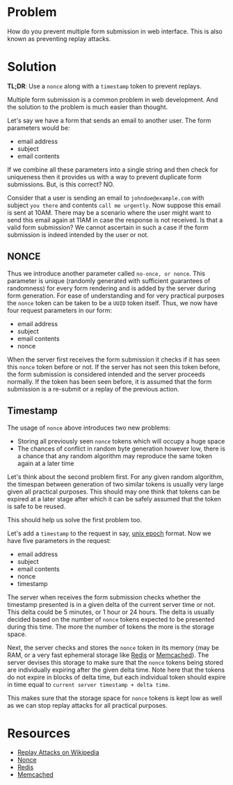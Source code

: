 # Problem

How do you prevent multiple form submission in web interface. This is also known
as preventing replay attacks.

# Solution

**TL;DR**: Use a `nonce` along with a `timestamp` token to prevent replays.

Multiple form submission is a common problem in web development. And the solution
to the problem is much easier than thought.

Let's say we have a form that sends an email to another user. The form parameters
would be:

* email address
* subject
* email contents

If we combine all these parameters into a single string and then check for uniqueness
then it provides us with a way to prevent duplicate form submissions. But, is this
correct? NO.

Consider that a user is sending an email to `johndoe@example.com` with subject `you
there` and contents `call me urgently`. Now suppose this email is sent at 10AM.
There may be a scenario where the user might want to send this email again at
11AM in case the response is not received. Is that a valid form submission? We cannot
ascertain in such a case if the form submission is indeed intended by the user or not.

## NONCE

Thus we introduce another parameter called `no-once, or nonce`. This parameter is
unique (randomly generated with sufficient guarantees of randomness) for every form
rendering and is added by the server during form generation. For ease of understanding
and for very practical purposes the `nonce` token can be taken to be a `UUID` token
itself. Thus, we now have four request parameters in our form:

* email address
* subject
* email contents
* nonce

When the server first receives the form submission it checks if it has seen this
`nonce` token before or not. If the server has not seen this token before, the form
submission is considered intended and the server proceeds normally. If the token
has been seen before, it is assumed that the form submission is a re-submit or a
replay of the previous action.

## Timestamp

The usage of `nonce` above introduces two new problems:

* Storing all previously seen `nonce` tokens which will occupy a huge space
* The chances of conflict in random byte generation however low, there is a chance
that any random algorithm may reproduce the same token again at a later time

Let's think about the second problem first. For any given random algorithm, the
timespan between generation of two similar tokens is usually very large given all
practical purposes. This should may one think that tokens can be expired at a later
stage after which it can be safely assumed that the token is safe to be reused.

This should help us solve the first problem too.

Let's add a `timestamp` to the request in say, [unix epoch](https://en.wikipedia.org/wiki/Unix_time)
format. Now we have five parameters in the request:

* email address
* subject
* email contents
* nonce
* timestamp

The server when receives the form submission checks whether the timestamp presented
is in a given delta of the current server time or not. This delta could be 5 minutes,
or 1 hour or 24 hours. The delta is usually decided based on the number of `nonce`
tokens expected to be presented during this time. The more the number of tokens
the more is the storage space.

Next, the server checks and stores the `nonce` token in its memory (may be RAM, or
a very fast ephemeral storage like [Redis](https://redis.io) or [Memcached](https://memcached.org/)).
The server devises this storage to make sure that the `nonce` tokens being stored
are individually expiring after the given delta time. Note here that the tokens
do not expire in blocks of delta time, but each individual token should expire in
time equal to `current server timestamp + delta time`.

This makes sure that the storage space for `nonce` tokens is kept low as well as
we can stop replay attacks for all practical purposes.

# Resources

* [Replay Attacks on Wikipedia](https://en.wikipedia.org/wiki/Replay_attack)
* [Nonce](https://en.wikipedia.org/wiki/Cryptographic_nonce)
* [Redis](https://redis.io)
* [Memcached](https://memcached.org/)

